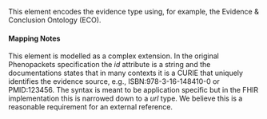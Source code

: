 This element encodes the evidence type using, for example, the Evidence & Conclusion Ontology (ECO).

#### Mapping Notes

This element is modelled as a complex extension. In the original Phenopackets specification the _id_ attribute is a string and the documentations states that in many contexts it is a CURIE that uniquely identifies the evidence source, e.g., ISBN:978-3-16-148410-0 or PMID:123456. The syntax is meant to be application specific but in the FHIR implementation this is narrowed down to a _url_ type. We believe this is a reasonable requirement for an external reference.
